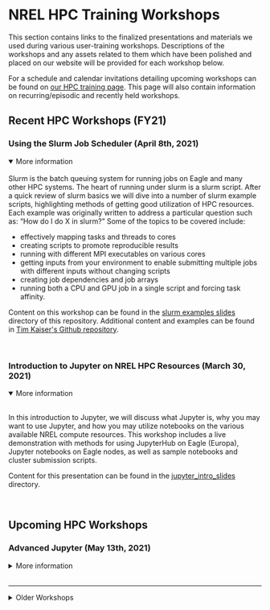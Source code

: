 # NREL HPC Training Workshops 

This section contains links to the finalized presentations and materials we used 
during various user-training workshops. Descriptions of the workshops and any assets 
related to them which have been polished and placed on our website will be provided for each workshop below.

For a schedule and calendar invitations detailing upcoming workshops can be found 
on [our HPC training page](https://www.nrel.gov/hpc/training.html "NREL HPC training"). This page will 
also contain information on recurring/episodic and recently held workshops.


## Recent HPC Workshops (FY21)

### Using the Slurm Job Scheduler (April 8th, 2021)

<details open>
<summary>More information</summary>
<br>
Slurm is the batch queuing system for running jobs on Eagle and many other HPC systems. The heart of running under slurm is a slurm script. After a quick review of slurm basics we will dive into a number of slurm example scripts, highlighting methods of getting good utilization of HPC resources. Each example was originally written to address a particular question such as: “How do I do X in slurm?” Some of the topics to be covered include:

- effectively mapping tasks and threads to cores
- creating scripts to promote reproducible results
- running with different MPI executables on various cores
- getting inputs from your environment to enable submitting multiple jobs with different inputs without changing scripts
- creating job dependencies and job arrays
- running both a CPU and GPU job in a single script and forcing task affinity.  

Content on this workshop can be found in the [slurm examples slides](slurm_examples_slides) directory of this repository.
Additional content and examples can be found in [Tim Kaiser's Github repository](https://github.com/timkphd/examples/tree/master/tims_tools).

</details>

<br>



### Introduction to Jupyter on NREL HPC Resources (March 30, 2021)

<details open>
<summary>More information</summary>
<br>

In this introduction to Jupyter, we will discuss what Jupyter is, why you may 
want to use Jupyter, and how you may utilize notebooks on the various available 
NREL compute resources. This workshop includes a live demonstration with methods 
for using JupyterHub on Eagle (Europa), Jupyter notebooks on Eagle nodes, as well as 
sample notebooks and cluster submission scripts.

Content for this presentation can be found in the [jupyter_intro_slides](jupyter_intro_slides) directory.


</details>

<br>

## Upcoming HPC Workshops


### Advanced Jupyter (May 13th, 2021)

<details>
<summary>More information</summary>
<br>
Beyond the basics. This advanced workshop will cover topics such as: slurm integrations, 
multi-node parallel computations, JupyterLab Extensions, etc. Full content for this workshop will 
be announced soon, based on feedback received. 
</details>

<br>

---

<details>

<summary> Older Workshops </summary>
<br>

### Workshop - Slurm: Advanced Techniques (held March 20th, 2019)
<details>
<summary>More information</summary>
<br>

The second of our series, Eagle Workshop - Advanced Slurm Techniques, covered topics beneficial for job management:

* Job monitoring and forensics: usage examples on sreport, sacct, sinfo, and sview (FastX)
* Advanced srun and sbatch functions (flags)
* Parallelizing with SLURM
* Remote exclusive GPU usage, requesting GPU nodes.

The resources used during this presentation are available here:

* [Presentation Slides](https://www.nrel.gov/hpc/assets/pdfs/slurm-advanced-topics.pdf)

</details>


### Workshop - Slurm: New NREL Capabilities (held March 8th, 2019)

<details>
<summary>More information</summary>
<br>

This workshop covered the following features which are new to the NREL HPC workflow relative to what was possible on Peregrine and its job scheduler:

*   Basic Slurm core functionality overview
*   Slurm partitions - request by features
    *   Effective queue partition requests
    *   Request by resource needs
        *   GPU compute nodes
        *   Local scratch
        *   Memory requirements
*   Job dependencies and job arrays
*   Job steps
*   Job monitoring and basic troubleshooting. 

The resources used during this presentation are available here:

* [New Features Offered by Slurm - Presentation Slides](https://www.nrel.gov/hpc/assets/pdfs/slurm-new-nrel-capabilities-presentation.pdf)

</details>

### Transition from Peregrine to Eagle (held January 11th, 2019)

<details>
<summary>More information</summary>
<br>

The HPC Operations team held workshops for providing live assistance with acclimating to Eagle, and is developing similar sessions to help users get the most out of HPC resources. The resources used during these presentations are available here:

* [Transitioning from Peregrine to Eagle - Presentation Slides](https://www.nrel.gov/hpc/assets/pdfs/peregrine-to-eagle-transition-presentation.pdf "Peregrine to Eagle Presentation Slides")
* [Separate instructions for how to use Globus to migrate files quickly and reliably](https://www.nrel.gov/hpc/assets/pdfs/using-globus-to-move-data-from-peregrine-to-eagle.pdf)
* [PBS to Slurm Analogous Command Cheat Sheet](https://www.nrel.gov/hpc/assets/pdfs/pbs-to-slurm-translation-sheet.pdf)

</details>

</details>

